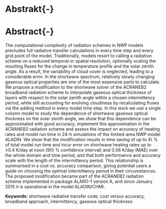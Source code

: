 Abstrakt{-}
========


Abstract{-}
========

The computational complexity of radiation schemes in NWP models
precludes full radiative transfer calculations in every time step
and every grid point of the model. Traditionally, models resort to calling
a radiation scheme on a reduced temporal or spatial resolution, optionally
scaling the resulting fluxes for the change in temperature profile
and the solar zenith angle. As a result, the variability of cloud cover is
neglected, leading to a considerable error. In the shortwave spectrum,
relatively slowly changing gaseous optical properties are one of the most
expensive parts to calculate. We propose a modification to the shortwave solver
of the ACRANEB2 broadband radiation scheme to interpolate gaseous optical
thickness of layers with respect to the solar zenith angle within
a chosen intermittency period, while still accounting for evolving cloudiness
by recalculating fluxes via the adding method in every model time step.
In this work we use a single column model to study the dependence
of shortwave gaseous optical thickness on the solar zenith angle,
we show that this dependence can be approximated with good accuracy,
implement this approximation in the ACRANEB2 radiation scheme
and assess the impact on accuracy of heating rates and model run time
in 24-h simulations of the limited-area NWP model ALADIN. We show that
the modification results in time saving of up to 4\ % of total model run time
and incur error on shortwave heating rates up to ±0.4 K/day at noon
(90\ % confidence interval)
and 0.06 K/day (MAE) over the whole domain and time period,
and that both performance and accuracy scale with the length of the
intermittency period. This relationship is summarised in
a cost vs. accuracy comparison, giving potential users a guide on choosing
the optimal intermittency period in their circumstances.
The proposed modification became part of the ACRANEB2 radiation scheme
implemented in package ALARO-1 version A, and since January 2015
it is operational in the model ALADIN/CHMI.

**Keywords:** shortwave radiative transfer code, cost versus accuracy,
broadband approach, intermittency, gaseous optical thickness
